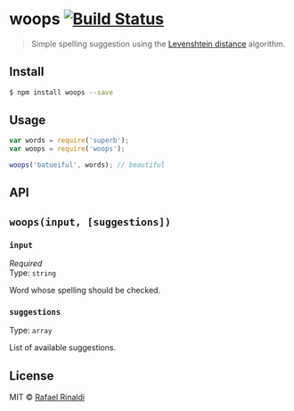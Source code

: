 # woops [![Build Status](https://travis-ci.org/rafaelrinaldi/woops.svg?branch=master)](https://travis-ci.org/rafaelrinaldi/woops)

> Simple spelling suggestion using the [Levenshtein distance](https://en.wikipedia.org/wiki/Levenshtein_distance) algorithm.

## Install

```sh
$ npm install woops --save
```

## Usage

```javascript
var words = require('superb');
var woops = require('woops');

woops('batueiful', words); // beautiful
```

## API

## `woops(input, [suggestions])`

### `input`

*Required*  
Type: `string`  

Word whose spelling should be checked.

### `suggestions`

Type: `array`  

List of available suggestions.

## License

MIT © [Rafael Rinaldi](http://rinaldi.io)
